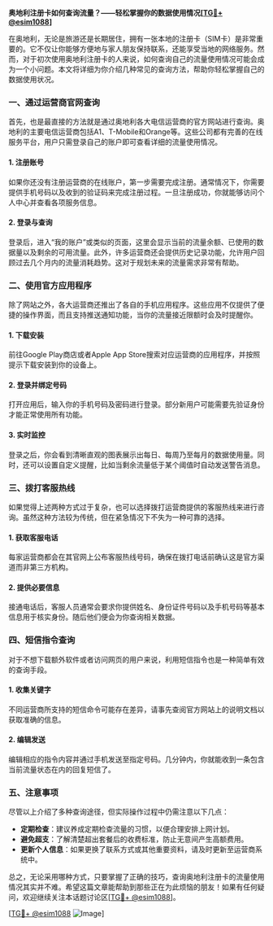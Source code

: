 **奥地利注册卡如何查询流量？——轻松掌握你的数据使用情况[[TG💪+ @esim1088](https://t.me/s/esim1088)]**

在奥地利，无论是旅游还是长期居住，拥有一张本地的注册卡（SIM卡）是非常重要的。它不仅让你能够方便地与家人朋友保持联系，还能享受当地的网络服务。然而，对于初次使用奥地利注册卡的人来说，如何查询自己的流量使用情况可能会成为一个小问题。本文将详细为你介绍几种常见的查询方法，帮助你轻松掌握自己的数据使用状况。

### 一、通过运营商官网查询

首先，也是最直接的方法就是通过奥地利各大电信运营商的官方网站进行查询。奥地利的主要电信运营商包括A1、T-Mobile和Orange等。这些公司都有完善的在线服务平台，用户只需登录自己的账户即可查看详细的流量使用情况。

#### 1. 注册账号
如果你还没有注册运营商的在线账户，第一步需要完成注册。通常情况下，你需要提供手机号码以及收到的验证码来完成注册过程。一旦注册成功，你就能够访问个人中心并查看各项服务信息。

#### 2. 登录与查询
登录后，进入“我的账户”或类似的页面，这里会显示当前的流量余额、已使用的数据量以及剩余的可用流量。此外，许多运营商还会提供历史记录功能，允许用户回顾过去几个月内的流量消耗趋势。这对于规划未来的流量需求非常有帮助。

### 二、使用官方应用程序

除了网站之外，各大运营商还推出了各自的手机应用程序。这些应用不仅提供了便捷的操作界面，而且支持推送通知功能，当你的流量接近限额时会及时提醒你。

#### 1. 下载安装
前往Google Play商店或者Apple App Store搜索对应运营商的应用程序，并按照提示下载安装到你的设备上。

#### 2. 登录并绑定号码
打开应用后，输入你的手机号码及密码进行登录。部分新用户可能需要先验证身份才能正常使用所有功能。

#### 3. 实时监控
登录之后，你会看到清晰直观的图表展示出每日、每周乃至每月的数据使用量。同时，还可以设置自定义提醒，比如当剩余流量低于某个阈值时自动发送警告消息。

### 三、拨打客服热线

如果觉得上述两种方式过于复杂，也可以选择拨打运营商提供的客服热线来进行咨询。虽然这种方法较为传统，但在紧急情况下不失为一种可靠的选择。

#### 1. 获取客服电话
每家运营商都会在其官网上公布客服热线号码，确保在拨打电话前确认这是官方渠道而非第三方机构。

#### 2. 提供必要信息
接通电话后，客服人员通常会要求你提供姓名、身份证件号码以及手机号码等基本信息用于核实身份。随后他们便会为你查询相关数据。

### 四、短信指令查询

对于不想下载额外软件或者访问网页的用户来说，利用短信指令也是一种简单有效的查询手段。

#### 1. 收集关键字
不同运营商所支持的短信命令可能存在差异，请事先查阅官方网站上的说明文档以获取准确的信息。

#### 2. 编辑发送
编辑相应的指令内容并通过手机发送至指定号码。几分钟内，你就能收到一条包含当前流量状态在内的回复短信了。

### 五、注意事项

尽管以上介绍了多种查询途径，但实际操作过程中仍需注意以下几点：

- **定期检查**：建议养成定期检查流量的习惯，以便合理安排上网计划。
- **避免超支**：了解清楚超出套餐后的收费标准，防止无意间产生高额费用。
- **更新个人信息**：如果更换了联系方式或其他重要资料，请及时更新至运营商系统中。

总之，无论采用哪种方式，只要掌握了正确的技巧，查询奥地利注册卡的流量使用情况其实并不难。希望这篇文章能帮助到那些正在为此烦恼的朋友！如果有任何疑问，欢迎继续关注本话题讨论区[[TG💪+ @esim1088](https://t.me/s/esim1088)]。

[[TG💪+ @esim1088](https://t.me/s/esim1088) ![Image](https://i.postimg.cc/4NQfJmqS/Snipaste-2025-05-13-00-14-12.png)]